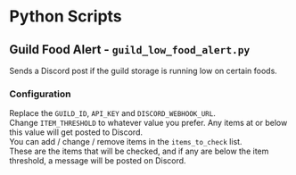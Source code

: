 # Python Scripts

## Guild Food Alert - `guild_low_food_alert.py`  
Sends a Discord post if the guild storage is running low on certain foods.
### Configuration
Replace the `GUILD_ID`, `API_KEY` and `DISCORD_WEBHOOK_URL`.  
Change `ITEM_THRESHOLD` to whatever value you prefer. Any items at or below this value will get posted to Discord.  
You can add / change / remove items in the `items_to_check` list.  
These are the items that will be checked, and if any are below the item threshold, a message will be posted on Discord.
